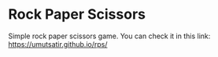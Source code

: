 # Rock Paper Scissors

Simple rock paper scissors game. You can check it in this link: https://umutsatir.github.io/rps/
